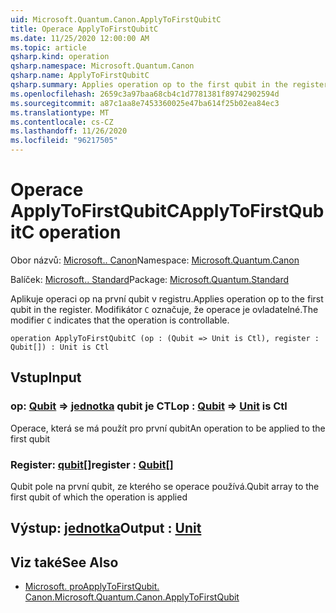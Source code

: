```yaml
---
uid: Microsoft.Quantum.Canon.ApplyToFirstQubitC
title: Operace ApplyToFirstQubitC
ms.date: 11/25/2020 12:00:00 AM
ms.topic: article
qsharp.kind: operation
qsharp.namespace: Microsoft.Quantum.Canon
qsharp.name: ApplyToFirstQubitC
qsharp.summary: Applies operation op to the first qubit in the register. The modifier `C` indicates that the operation is controllable.
ms.openlocfilehash: 2659c3a97baa68cb4c1d7781381f89742902594d
ms.sourcegitcommit: a87c1aa8e7453360025e47ba614f25b02ea84ec3
ms.translationtype: MT
ms.contentlocale: cs-CZ
ms.lasthandoff: 11/26/2020
ms.locfileid: "96217505"
---
```

# <a name="applytofirstqubitc-operation"></a><span data-ttu-id="6a485-102">Operace ApplyToFirstQubitC</span><span class="sxs-lookup"><span data-stu-id="6a485-102">ApplyToFirstQubitC operation</span></span>

<span data-ttu-id="6a485-103">Obor názvů: [Microsoft.. Canon](xref:Microsoft.Quantum.Canon)</span><span class="sxs-lookup"><span data-stu-id="6a485-103">Namespace: [Microsoft.Quantum.Canon](xref:Microsoft.Quantum.Canon)</span></span>

<span data-ttu-id="6a485-104">Balíček: [Microsoft.. Standard](https://nuget.org/packages/Microsoft.Quantum.Standard)</span><span class="sxs-lookup"><span data-stu-id="6a485-104">Package: [Microsoft.Quantum.Standard](https://nuget.org/packages/Microsoft.Quantum.Standard)</span></span>


<span data-ttu-id="6a485-105">Aplikuje operaci op na první qubit v registru.</span><span class="sxs-lookup"><span data-stu-id="6a485-105">Applies operation op to the first qubit in the register.</span></span>
<span data-ttu-id="6a485-106">Modifikátor `C` označuje, že operace je ovladatelné.</span><span class="sxs-lookup"><span data-stu-id="6a485-106">The modifier `C` indicates that the operation is controllable.</span></span>

```qsharp
operation ApplyToFirstQubitC (op : (Qubit => Unit is Ctl), register : Qubit[]) : Unit is Ctl
```


## <a name="input"></a><span data-ttu-id="6a485-107">Vstup</span><span class="sxs-lookup"><span data-stu-id="6a485-107">Input</span></span>

### <a name="op--qubit--unit--is-ctl"></a><span data-ttu-id="6a485-108">op: [Qubit](xref:microsoft.quantum.lang-ref.qubit) => [jednotka](xref:microsoft.quantum.lang-ref.unit) qubit je CTL</span><span class="sxs-lookup"><span data-stu-id="6a485-108">op : [Qubit](xref:microsoft.quantum.lang-ref.qubit) => [Unit](xref:microsoft.quantum.lang-ref.unit)  is Ctl</span></span>

<span data-ttu-id="6a485-109">Operace, která se má použít pro první qubit</span><span class="sxs-lookup"><span data-stu-id="6a485-109">An operation to be applied to the first qubit</span></span>


### <a name="register--qubit"></a><span data-ttu-id="6a485-110">Register: [qubit](xref:microsoft.quantum.lang-ref.qubit)[]</span><span class="sxs-lookup"><span data-stu-id="6a485-110">register : [Qubit](xref:microsoft.quantum.lang-ref.qubit)[]</span></span>

<span data-ttu-id="6a485-111">Qubit pole na první qubit, ze kterého se operace používá.</span><span class="sxs-lookup"><span data-stu-id="6a485-111">Qubit array to the first qubit of which the operation is applied</span></span>



## <a name="output--unit"></a><span data-ttu-id="6a485-112">Výstup: [jednotka](xref:microsoft.quantum.lang-ref.unit)</span><span class="sxs-lookup"><span data-stu-id="6a485-112">Output : [Unit](xref:microsoft.quantum.lang-ref.unit)</span></span>



## <a name="see-also"></a><span data-ttu-id="6a485-113">Viz také</span><span class="sxs-lookup"><span data-stu-id="6a485-113">See Also</span></span>

- [<span data-ttu-id="6a485-114">Microsoft. proApplyToFirstQubit. Canon.</span><span class="sxs-lookup"><span data-stu-id="6a485-114">Microsoft.Quantum.Canon.ApplyToFirstQubit</span></span>](xref:Microsoft.Quantum.Canon.ApplyToFirstQubit)